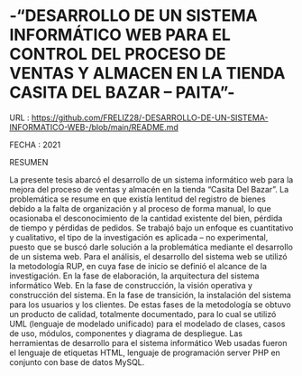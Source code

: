 # -“DESARROLLO DE UN SISTEMA INFORMÁTICO WEB PARA EL CONTROL DEL PROCESO DE VENTAS Y ALMACEN EN LA TIENDA CASITA DEL BAZAR – PAITA”-
URL : https://github.com/FRELIZ28/-DESARROLLO-DE-UN-SISTEMA-INFORMATICO-WEB-/blob/main/README.md

FECHA : 2021

RESUMEN

La presente tesis abarcó el desarrollo de un sistema informático web para la mejora del proceso de ventas y almacén en la tienda “Casita Del Bazar”. La problemática se resume en que existía lentitud del registro de bienes debido a la falta de organización y al proceso de forma manual, lo que ocasionaba el desconocimiento de la cantidad existente del bien, pérdida de tiempo y pérdidas de pedidos.
Se trabajó bajo un enfoque es cuantitativo y cualitativo, el tipo de la investigación es aplicada – no experimental, puesto que se buscó darle solución a la problemática mediante el desarrollo de un sistema web.
Para el análisis, el desarrollo del sistema web se utilizó la metodología RUP, en cuya fase de inicio se definió el alcance de la investigación. En la fase de elaboración, la arquitectura del sistema informático Web. En la fase de construcción, la visión operativa y construcción del sistema. En la fase de transición, la instalación del sistema para los usuarios y los clientes.
De estas fases de la metodología se obtuvo un producto de calidad, totalmente documentado, para lo cual se utilizó UML (lenguaje de modelado unificado) para el modelado de clases, casos de uso, módulos, componentes y diagrama de despliegue. Las herramientas de desarrollo para el sistema informático Web usadas fueron el lenguaje de etiquetas HTML, lenguaje de programación server PHP en conjunto con base de datos MySQL.
